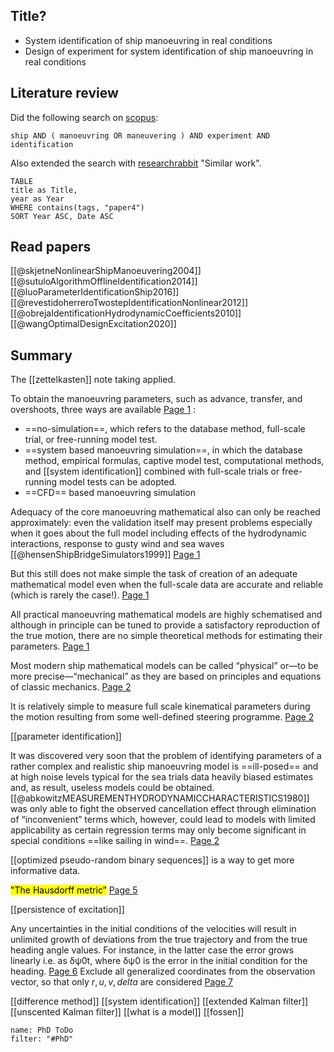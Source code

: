 ## Title?
* System identification of ship manoeuvring in real conditions
* Design of experiment for system identification of ship manoeuvring in real conditions

## Literature review
Did the following search on [scopus](https://www-scopus-com.proxy.lib.chalmers.se/search/form.uri?display=basic#basic):
````
ship AND ( manoeuvring OR maneuvering ) AND experiment AND identification
````
Also extended the search with [researchrabbit](https://researchrabbitapp.com/home) "Similar work".

```dataview  
TABLE
title as Title,  
year as Year
WHERE contains(tags, "paper4")
SORT Year ASC, Date ASC
```
## Read papers
[[@skjetneNonlinearShipManoeuvering2004]]
[[@sutuloAlgorithmOfflineIdentification2014]]
[[@luoParameterIdentificationShip2016]]
[[@revestidoherreroTwostepIdentificationNonlinear2012]]
[[@obrejaIdentificationHydrodynamicCoefficients2010]]
[[@wangOptimalDesignExcitation2020]]
## Summary
The [[zettelkasten]] note taking applied.

To obtain the manoeuvring parameters, such as advance, transfer, and overshoots, three ways are available [Page 1](zotero://open-pdf/library/items/FVV4DHGM?page=1&annotation=IKCZG5PR) :
* ==no-simulation==, which refers to the database method, full-scale trial, or free-running model test. 
* ==system based manoeuvring simulation==, in which the database method, empirical formulas, captive model test, computational methods, and [[system identification]] combined with full-scale trials or free-running model tests can be adopted. 
* ==CFD== based manoeuvring simulation

Adequacy of the core manoeuvring mathematical also can only be reached approximately: even the validation itself may present problems especially when it goes about the full model including effects of the hydrodynamic interactions, response to gusty wind and sea waves [[@hensenShipBridgeSimulators1999]] [Page 1](zotero://open-pdf/library/items/WD85S9FS?page=1&annotation=CABW2ILM) 

But this still does not make simple the task of creation of an adequate mathematical model even when the full-scale data are accurate and reliable (which is rarely the case!). [Page 1](zotero://open-pdf/library/items/WD85S9FS?page=1&annotation=CEWCAK57) 

All practical manoeuvring mathematical models are highly schematised and although in principle can be tuned to provide a satisfactory reproduction of the true motion, there are no simple theoretical methods for estimating their parameters. [Page 1](zotero://open-pdf/library/items/WD85S9FS?page=1&annotation=3ZQ4AKCD) 

Most modern ship mathematical models can be called “physical” or—to be more precise—“mechanical” as they are based on principles and equations of classic mechanics. [Page 2](zotero://open-pdf/library/items/WD85S9FS?page=2&annotation=5DELC56Q) 

It is relatively simple to measure full scale kinematical parameters during the motion resulting from some well-defined steering programme. [Page 2](zotero://open-pdf/library/items/WD85S9FS?page=2&annotation=AR2JWJJF)

[[parameter identification]]

It was discovered very soon that the problem of identifying parameters of a rather complex and realistic ship manoeuvring model is ==ill-posed== and at high noise levels typical for the sea trials data heavily biased estimates and, as result, useless models could be obtained. [[@abkowitzMEASUREMENTHYDRODYNAMICCHARACTERISTICS1980]] was only able to fight the observed cancellation effect through elimination of “inconvenient” terms which, however, could lead to models with limited applicability as certain regression terms may only become significant in special conditions ==like sailing in wind==. [Page 2](zotero://open-pdf/library/items/WD85S9FS?page=2&annotation=GK38AL6F) 

[[optimized pseudo-random binary sequences]] is a way to get more informative data.

<mark class="hltr-yellow">"The Hausdorff metric”</mark> [Page 5](zotero://open-pdf/library/items/WD85S9FS?page=5&annotation=K53ERRGZ) 

[[persistence of excitation]]


Any uncertainties in the initial conditions of the velocities will result in unlimited growth of deviations from the true trajectory and from the true heading angle values. For instance, in the latter case the error grows linearly i.e. as δψ0t, where δψ0 is the error in the initial condition for the heading. [Page 6](zotero://open-pdf/library/items/WD85S9FS?page=6&annotation=RNB2JZ7F) 
Exclude all generalized coordinates from the observation vector, so that only $r,u,v,delta$ are considered [Page 7](zotero://open-pdf/library/items/WD85S9FS?page=7&annotation=34QZL9UL) 

[[difference method]]
[[system identification]]
[[extended Kalman filter]]
[[unscented Kalman filter]]
[[what is a model]]
[[fossen]]


```todoist
name: PhD ToDo
filter: "#PhD"
```

